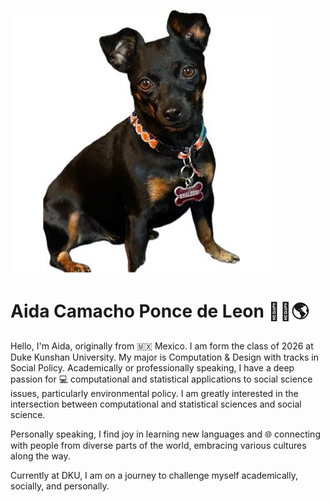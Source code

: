 
![Alt Text](khaleesi.jpg)

# Aida Camacho Ponce de Leon 👩‍💻🌎

Hello, I'm Aida, originally from 🇲🇽 Mexico. I am form the class of 2026 at Duke Kunshan University. My major is Computation & Design with tracks in Social Policy. Academically or professionally speaking, I have a deep passion for 💻 computational and statistical applications to social science issues, particularly environmental policy. I am greatly interested in the intersection between computational and statistical sciences and social science. 

Personally speaking, I find joy in learning new languages and 🌐 connecting with people from diverse parts of the world, embracing various cultures along the way.

Currently at DKU, I am on a journey to challenge myself academically, socially, and personally.

